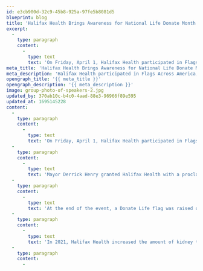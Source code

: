 ```yaml
---
id: e3cb900d-32c9-45b8-925a-97fe5b8081d5
blueprint: blog
title: 'Halifax Health Brings Awareness for National Life Donate Month'
excerpt:
  -
    type: paragraph
    content:
      -
        type: text
        text: 'On Friday, April 1, Halifax Health participated in Flags Across America, a nationwide flag raising event, to help raise organ and tissue donation awareness for Donate Life Month.'
meta_title: 'Halifax Health Brings Awareness for National Life Donate Month'
meta_description: 'Halifax Health participated in Flags Across America, a nationwide flag raising event, to help raise organ and tissue donation awareness for Donate Life Month.'
opengraph_title: '{{ meta_title }}'
opengraph_description: '{{ meta_description }}'
image: group-photo-of-speakers-2.jpg
updated_by: 370ab10c-b4c0-4aad-88e3-96966f89e595
updated_at: 1695145228
content:
  -
    type: paragraph
    content:
      -
        type: text
        text: 'On Friday, April 1, Halifax Health participated in Flags Across America, a nationwide flag raising event, to help raise organ and tissue donation awareness for Donate Life Month. Speakers included Daytona Beach Mayor Derrick Henry, Halifax Health – Center for Transplant Services affiliated with UF Health Mark Johnson, MD and Shannon Starin, RN, Lion’s Eye Institute Vice President, Jeff Thomas, Kia Blair and Ginny McBride with Our Legacy, a local living donor couple Kim & Thomas Graff, Anne Gauvin a donor recipient and Jen Eden, a family member of a donor.'
  -
    type: paragraph
    content:
      -
        type: text
        text: 'Mayor Derrick Henry granted Halifax Health with a proclamation declaring April National Donate Life Month in hopes of bringing more awareness to organ donation.'
  -
    type: paragraph
    content:
      -
        type: text
        text: 'At the end of the event, a Donate Life flag was raised outside of the France Tower at Halifax Health Medical Center. During the month of April, the fountains outside of the France Tower will be lit green and blue in observance.'
  -
    type: paragraph
    content:
      -
        type: text
        text: 'In 2021, Halifax Health increased the amount of kidney transplants by 40% to 28 transplants and had 66 transplant organs that gave the gift of life.'
  -
    type: paragraph
    content:
      -
        type: text
        text: 'To find out more about Halifax Health – Center for Transplant Services affiliated with UF Health, please visit halifaxhealth.org/transplant.'
  -
    type: paragraph
    content:
      -
        type: text
        text: 'To learn more about Our Legacy, please visit ourlegacyfl.org.'
  -
    type: paragraph
    content:
      -
        type: text
        text: 'To register to be a donor or learn more about Donate Life, please visit donatelife.net.'
  -
    type: paragraph
    content:
      -
        type: text
        marks:
          -
            type: bold
        text: 'About Halifax Health'
  -
    type: paragraph
    content:
      -
        type: text
        text: "Recognized as one of the 50 Top Cardiovascular Hospitals™ in the United States by IBM Watson Health™, Halifax Health serves Volusia and Flagler counties, providing a continuum of health care services through a network of organizations including a tertiary hospital, two community hospitals, an urgent care, psychiatric services, a cancer treatment center with five outreach locations, the area’s largest hospice, a center for inpatient rehabilitation, outpatient rehabilitation clinics, primary care walk-in clinics, a clinic specializing in women’s health, a pediatric care community clinic, three children’s medical practices, a home health care agency and an exclusive provider organization. Halifax Health offers the area’s only Level II Trauma Center, Thrombectomy-Capable Stroke Center (TSC), Center for Transplant Services, Pediatric Intensive Care Unit, Pediatric Emergency Department, Child and Adolescent Behavioral Services, complete Neurosurgical Services, OB Emergency Department and Level III Neonatal Intensive Care Unit that cares for babies born earlier than 28 weeks. For more information, visit\_"
      -
        type: text
        marks:
          -
            type: link
            attrs:
              href: 'https://halifaxhealth.org/'
              rel: null
              target: null
              title: null
          -
            type: bold
        text: halifaxhealth.org
---
```

